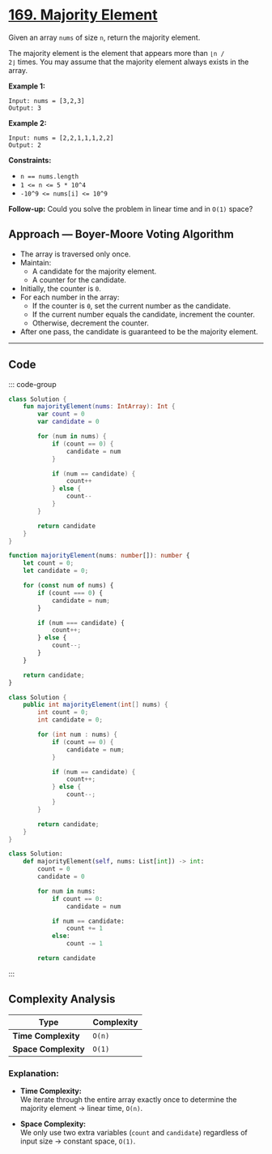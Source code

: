 # [169. Majority Element](https://leetcode.com/problems/majority-element/description/?envType=study-plan-v2&envId=top-interview-150)

Given an array <code>nums</code> of size <code>n</code>, return the majority element.

The majority element is the element that appears more than <code>⌊n / 2⌋</code> times. You may assume that the majority element always exists in the array.

**Example 1:** 

```
Input: nums = [3,2,3]
Output: 3
```

**Example 2:** 

```
Input: nums = [2,2,1,1,1,2,2]
Output: 2
```

**Constraints:** 

- <code>n == nums.length</code>
- <code>1 <= n <= 5 * 10^4</code>
- <code>-10^9 <= nums[i] <= 10^9</code>

**Follow-up:**  Could you solve the problem in linear time and in <code>O(1)</code> space?

## Approach — Boyer-Moore Voting Algorithm
- The array is traversed only once.
- Maintain:
  - A candidate for the majority element.
  - A counter for the candidate.
- Initially, the counter is `0`.
- For each number in the array:
  - If the counter is `0`, set the current number as the candidate.
  - If the current number equals the candidate, increment the counter.
  - Otherwise, decrement the counter.
- After one pass, the candidate is guaranteed to be the majority element.

---

## Code

::: code-group

```kotlin [Kotlin]
class Solution {
    fun majorityElement(nums: IntArray): Int {
        var count = 0
        var candidate = 0

        for (num in nums) {
            if (count == 0) {
                candidate = num
            }

            if (num == candidate) {
                count++
            } else {
                count--
            }
        }

        return candidate
    }
}
```

```typescript [TypeScript]
function majorityElement(nums: number[]): number {
    let count = 0;
    let candidate = 0;

    for (const num of nums) {
        if (count === 0) {
            candidate = num;
        }

        if (num === candidate) {
            count++;
        } else {
            count--;
        }
    }

    return candidate;
}
```

```java [Java]
class Solution {
    public int majorityElement(int[] nums) {
        int count = 0;
        int candidate = 0;

        for (int num : nums) {
            if (count == 0) {
                candidate = num;
            }

            if (num == candidate) {
                count++;
            } else {
                count--;
            }
        }

        return candidate;
    }
}
```

```python [Python]
class Solution:
    def majorityElement(self, nums: List[int]) -> int:
        count = 0
        candidate = 0

        for num in nums:
            if count == 0:
                candidate = num

            if num == candidate:
                count += 1
            else:
                count -= 1

        return candidate
```

:::

## Complexity Analysis

| Type               | Complexity     |
|--------------------|----------------|
| **Time Complexity** | `O(n)` |
| **Space Complexity** | `O(1)` |

### Explanation:
- **Time Complexity:**  
We iterate through the entire array exactly once to determine the majority element → linear time, `O(n)`.

- **Space Complexity:**  
We only use two extra variables (`count` and `candidate`) regardless of input size → constant space, `O(1)`.
